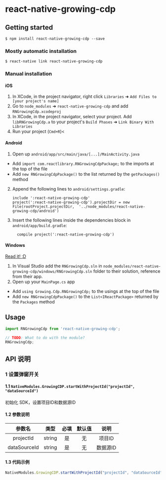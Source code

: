 
# react-native-growing-cdp

## Getting started

`$ npm install react-native-growing-cdp --save`

### Mostly automatic installation

`$ react-native link react-native-growing-cdp`

### Manual installation


#### iOS

1. In XCode, in the project navigator, right click `Libraries` ➜ `Add Files to [your project's name]`
2. Go to `node_modules` ➜ `react-native-growing-cdp` and add `RNGrowingCdp.xcodeproj`
3. In XCode, in the project navigator, select your project. Add `libRNGrowingCdp.a` to your project's `Build Phases` ➜ `Link Binary With Libraries`
4. Run your project (`Cmd+R`)<

#### Android

1. Open up `android/app/src/main/java/[...]/MainActivity.java`
  - Add `import com.reactlibrary.RNGrowingCdpPackage;` to the imports at the top of the file
  - Add `new RNGrowingCdpPackage()` to the list returned by the `getPackages()` method
2. Append the following lines to `android/settings.gradle`:
  	```
  	include ':react-native-growing-cdp'
  	project(':react-native-growing-cdp').projectDir = new File(rootProject.projectDir, 	'../node_modules/react-native-growing-cdp/android')
  	```
3. Insert the following lines inside the dependencies block in `android/app/build.gradle`:
  	```
      compile project(':react-native-growing-cdp')
  	```

#### Windows
[Read it! :D](https://github.com/ReactWindows/react-native)

1. In Visual Studio add the `RNGrowingCdp.sln` in `node_modules/react-native-growing-cdp/windows/RNGrowingCdp.sln` folder to their solution, reference from their app.
2. Open up your `MainPage.cs` app
  - Add `using Growing.Cdp.RNGrowingCdp;` to the usings at the top of the file
  - Add `new RNGrowingCdpPackage()` to the `List<IReactPackage>` returned by the `Packages` method


## Usage
```javascript
import RNGrowingCdp from 'react-native-growing-cdp';

// TODO: What to do with the module?
RNGrowingCdp;
```

## API 说明

### 1 设置弹窗开关
#### 1.1 `NativeModules.GrowingCDP.startWithProjectId("projectId", "dataSourceId")`

初始化 SDK，设置项目ID和数据源ID

#### 1.2 参数说明
参数名|类型|必填|默认值|说明
:---:|:---:|:---:|:---:|:---:
projectId|string|是|无|项目ID
dataSourceId|string|是|无|数据源ID

#### 1.3 代码示例
```javascript
NativeModules.GrowingCDP.startWithProjectId("projectId", "dataSourceId")
```